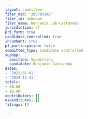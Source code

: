```yaml
---
layout: committee
filer_nid: '205793102'
filer_id: unknown
filer_name: Benjamin Job-Castaneda
jurisdiction: sf
pri_form: true
candidate_controlled: true
incumbent: true
pf_participation: false
committee_type: Candidate Controlled
supopp:
  position: Supporting
  candidate: Benjamin Castaneda
dates:
- '2022-01-01'
- '2024-12-31'
totals:
- $0.00
- $0.00
contributors: []
expenditures: []
filings: []

---
```

